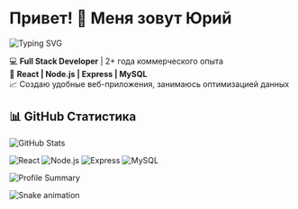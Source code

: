 # Привет! 👋 Меня зовут Юрий
![Typing SVG](https://readme-typing-svg.herokuapp.com/?lines=Full+Stack+разработчик;Люблю+React+и+Node.js!&center=true&size=22)

💻 **Full Stack Developer** | 2+ года коммерческого опыта  
🚀 **React | Node.js | Express | MySQL**  
📈 Создаю удобные веб-приложения, занимаюсь оптимизацией данных   

## 📊 GitHub Статистика  
![GitHub Stats](https://github-readme-stats.vercel.app/api?username=YuraFLex&show_icons=true&theme=radical)  

![React](https://img.shields.io/badge/React-18.2.0-blue?style=for-the-badge&logo=react)
![Node.js](https://img.shields.io/badge/Node.js-14.21.3-green?style=for-the-badge&logo=node.js)
![Express](https://img.shields.io/badge/Express-4.18.2-gray?style=for-the-badge&logo=express)
![MySQL](https://img.shields.io/badge/MySQL-8.0-blue?style=for-the-badge&logo=mysql)

![Profile Summary](https://github-profile-summary-cards.vercel.app/api/cards/profile-details?username=YuraFLex&theme=radical)

![Snake animation](https://github.com/YuraFLex/blob/output/github-contribution-grid-snake.svg)







